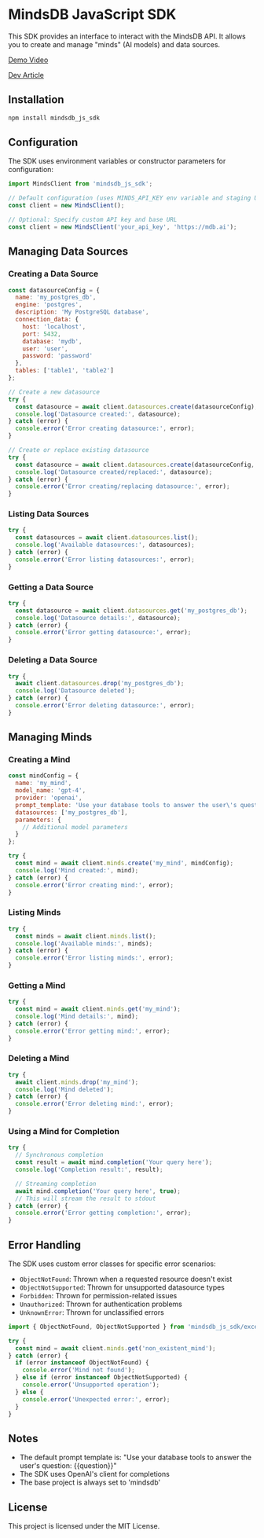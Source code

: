 # MindsDB JavaScript SDK

This SDK provides an interface to interact with the MindsDB API. It allows you to create and manage "minds" (AI models) and data sources.  

[Demo Video](https://www.youtube.com/watch?v=5MvHgqoLxew)  

[Dev Article](https://dev.to/aashish079/getting-started-with-the-minds-javascript-sdk-18p6)  


## Installation

```bash
npm install mindsdb_js_sdk
```

## Configuration

The SDK uses environment variables or constructor parameters for configuration:

```javascript
import MindsClient from 'mindsdb_js_sdk';

// Default configuration (uses MINDS_API_KEY env variable and staging URL)
const client = new MindsClient();

// Optional: Specify custom API key and base URL
const client = new MindsClient('your_api_key', 'https://mdb.ai');
```

## Managing Data Sources

### Creating a Data Source

```javascript
const datasourceConfig = {
  name: 'my_postgres_db',
  engine: 'postgres',
  description: 'My PostgreSQL database',
  connection_data: {
    host: 'localhost',
    port: 5432,
    database: 'mydb',
    user: 'user',
    password: 'password'
  },
  tables: ['table1', 'table2']
};

// Create a new datasource
try {
  const datasource = await client.datasources.create(datasourceConfig);
  console.log('Datasource created:', datasource);
} catch (error) {
  console.error('Error creating datasource:', error);
}

// Create or replace existing datasource
try {
  const datasource = await client.datasources.create(datasourceConfig, true);
  console.log('Datasource created/replaced:', datasource);
} catch (error) {
  console.error('Error creating/replacing datasource:', error);
}
```

### Listing Data Sources

```javascript
try {
  const datasources = await client.datasources.list();
  console.log('Available datasources:', datasources);
} catch (error) {
  console.error('Error listing datasources:', error);
}
```

### Getting a Data Source

```javascript
try {
  const datasource = await client.datasources.get('my_postgres_db');
  console.log('Datasource details:', datasource);
} catch (error) {
  console.error('Error getting datasource:', error);
}
```

### Deleting a Data Source

```javascript
try {
  await client.datasources.drop('my_postgres_db');
  console.log('Datasource deleted');
} catch (error) {
  console.error('Error deleting datasource:', error);
}
```

## Managing Minds

### Creating a Mind

```javascript
const mindConfig = {
  name: 'my_mind',
  model_name: 'gpt-4',
  provider: 'openai',
  prompt_template: 'Use your database tools to answer the user\'s question: {{question}}',
  datasources: ['my_postgres_db'],
  parameters: {
    // Additional model parameters
  }
};

try {
  const mind = await client.minds.create('my_mind', mindConfig);
  console.log('Mind created:', mind);
} catch (error) {
  console.error('Error creating mind:', error);
}
```

### Listing Minds

```javascript
try {
  const minds = await client.minds.list();
  console.log('Available minds:', minds);
} catch (error) {
  console.error('Error listing minds:', error);
}
```

### Getting a Mind

```javascript
try {
  const mind = await client.minds.get('my_mind');
  console.log('Mind details:', mind);
} catch (error) {
  console.error('Error getting mind:', error);
}
```

### Deleting a Mind

```javascript
try {
  await client.minds.drop('my_mind');
  console.log('Mind deleted');
} catch (error) {
  console.error('Error deleting mind:', error);
}
```

### Using a Mind for Completion

```javascript
try {
  // Synchronous completion
  const result = await mind.completion('Your query here');
  console.log('Completion result:', result);

  // Streaming completion
  await mind.completion('Your query here', true);
  // This will stream the result to stdout
} catch (error) {
  console.error('Error getting completion:', error);
}
```

## Error Handling

The SDK uses custom error classes for specific error scenarios:

- `ObjectNotFound`: Thrown when a requested resource doesn't exist
- `ObjectNotSupported`: Thrown for unsupported datasource types
- `Forbidden`: Thrown for permission-related issues
- `Unauthorized`: Thrown for authentication problems
- `UnknownError`: Thrown for unclassified errors

```javascript
import { ObjectNotFound, ObjectNotSupported } from 'mindsdb_js_sdk/exception';

try {
  const mind = await client.minds.get('non_existent_mind');
} catch (error) {
  if (error instanceof ObjectNotFound) {
    console.error('Mind not found');
  } else if (error instanceof ObjectNotSupported) {
    console.error('Unsupported operation');
  } else {
    console.error('Unexpected error:', error);
  }
}
```

## Notes

- The default prompt template is: "Use your database tools to answer the user's question: {{question}}"
- The SDK uses OpenAI's client for completions
- The base project is always set to 'mindsdb'

## License

This project is licensed under the MIT License.

